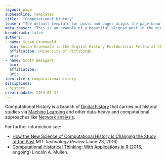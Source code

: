 ```yaml
---
layout: page
subheadline: Templates
title:  "Computational History"
teaser: "The default template for posts and pages aligns the page beautifully in the middle. <strong>But</strong> you can customize posts/pages easily via switches in the front matter to <em>get a sidebar</em> and/or to <em>turn off meta-information</em> at the end of the page like categories, tags and dates."
meta_teaser: "This is an example of a beautiful aligned post in the middle. There is no sidebar to distract the reader. The difference to the Page-Template is, that you find meta-information at the bottom of the post."
breadcrumb: false
authors: 
- name: Susan Grunewald
  bio: Susan Grunewald is the Digital History Postdoctoral Fellow at the University of Pittsburgh’s World History Center. She received her PhD from Carnegie Mellon University, where she was a two-time A.W. Mellon Fellow in Digital Humanities. Her research focuses on Soviet history, particularly German prisoners of war in the USSR during and after the Second World War.
  affiliation: University of Pittsburgh
  uri:
- name: Scott Weingart
  bio:
  affiliation:
  uri:
identifier: computationalhistory
disciplines: 
- history
creationdate: 2019-07-31
---
```


Computational History is a branch of [Digital history]() that carries out historal studies via [Machine Learning]() and other data-heavy and computational approaches like [Network analysis](). 

For further information see:
 -  [How the New Science of Computational History Is Changing the Study of the Past](https://www.technologyreview.com/s/601763/how-the-new-science-of-computational-history-is-changing-the-study-of-the-past/) *MIT Technology Review* (June 23, 2016).
 -  [Computational Historical Thinking: With Applications in R](https://dh-r.lincolnmullen.com/) (2018, ongoing) Lincoln A. Mullen. 
